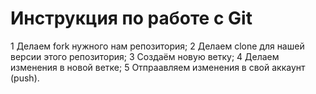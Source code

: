 # Инструкция по работе с Git
1 Делаем fork нужного нам репозитория;
2 Делаем clone для нашей версии этого репозитория;
3 Создаём новую ветку;
4 Делаем изменения в новой ветке;
5 Отпраавляем изменения в свой аккаунт (push).